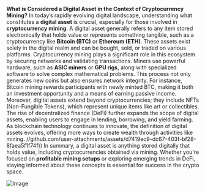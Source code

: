 **What is Considered a Digital Asset in the Context of Cryptocurrency Mining?**
In today’s rapidly evolving digital landscape, understanding what constitutes a **digital asset** is crucial, especially for those involved in **cryptocurrency mining**. A digital asset generally refers to any item stored electronically that holds value or represents something tangible, such as a cryptocurrency like **Bitcoin (BTC)** or **Ethereum (ETH)**. These assets exist solely in the digital realm and can be bought, sold, or traded on various platforms.
Cryptocurrency mining plays a significant role in this ecosystem by securing networks and validating transactions. Miners use powerful hardware, such as **ASIC miners** or **GPU rigs**, along with specialized software to solve complex mathematical problems. This process not only generates new coins but also ensures network integrity. For instance, Bitcoin mining rewards participants with newly minted BTC, making it both an investment opportunity and a means of earning passive income.
Moreover, digital assets extend beyond cryptocurrencies; they include NFTs (Non-Fungible Tokens), which represent unique items like art or collectibles. The rise of decentralized finance (DeFi) further expands the scope of digital assets, enabling users to engage in lending, borrowing, and yield farming. As blockchain technology continues to innovate, the definition of digital assets evolves, offering more ways to create wealth through activities like mining.
 //github.com/user-attachments/assets/d7419ec9-dc67-403f-bf28-8faea5f1f74f))
In summary, a digital asset is anything stored digitally that holds value, including cryptocurrencies obtained via mining. Whether you're focused on **profitable mining setups** or exploring emerging trends in DeFi, staying informed about these concepts is essential for success in the crypto space.


![Image](https://github.com/user-attachments/assets/d7419ec9-dc67-403f-bf28-8faea5f1f74f)
